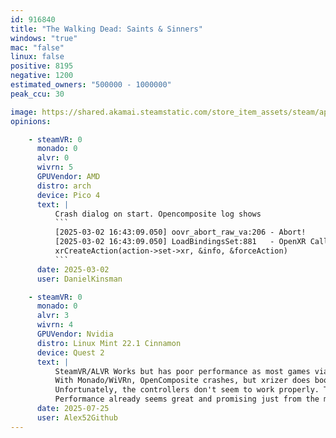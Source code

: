 ```yaml
---
id: 916840
title: "The Walking Dead: Saints & Sinners"
windows: "true"
mac: "false"
linux: false
positive: 8195
negative: 1200
estimated_owners: "500000 - 1000000"
peak_ccu: 30

image: https://shared.akamai.steamstatic.com/store_item_assets/steam/apps/916840/header.jpg?t=1720718926
opinions:

    - steamVR: 0
      monado: 0
      alvr: 0
      wivrn: 5
      GPUVendor: AMD
      distro: arch
      device: Pico 4
      text: |
          Crash dialog on start. Opencomposite log shows
          ```
          [2025-03-02 16:43:09.050] oovr_abort_raw_va:206 - Abort!
          [2025-03-02 16:43:09.050] LoadBindingsSet:881   - OpenXR Call failed, aborting. /usr/src/debug/opencomposite-git/opencomposite-git/OpenOVR/Reimpl/BaseInput.cpp:881 LoadBindingsSet. Error code: XR_ERROR_PATH_FORMAT_INVALID
          xrCreateAction(action->set->xr, &info, &forceAction)
          ```
      date: 2025-03-02
      user: DanielKinsman

    - steamVR: 0
      monado: 0
      alvr: 3
      wivrn: 4
      GPUVendor: Nvidia
      distro: Linux Mint 22.1 Cinnamon
      device: Quest 2
      text: |
          SteamVR/ALVR Works but has poor performance as most games via SteamVR do.
          With Monado/WiVRn, OpenComposite crashes, but xrizer does boot.
          Unfortunately, the controllers don't seem to work properly. There's a prompt to reset your HMD view (which is usually done by clicking in right stick); I can get past it by pushing the R key on the keyboard, but I cant use controllers in the menu still, effectively leaving me softlocked.
          Performance already seems great and promising just from the menus, but I can't actually start anything. I opened an issue [here](https://github.com/Supreeeme/xrizer/issues/149).
      date: 2025-07-25
      user: Alex52Github
---
```

